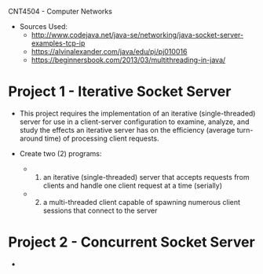 CNT4504 - Computer Networks
  - Sources Used:
      - http://www.codejava.net/java-se/networking/java-socket-server-examples-tcp-ip
      - https://alvinalexander.com/java/edu/pj/pj010016
      - https://beginnersbook.com/2013/03/multithreading-in-java/

# Project 1 - Iterative Socket Server
  - This project requires the implementation of an iterative (single-threaded) server for use in a client-server configuration to examine, analyze, and study the effects an iterative server has on the efficiency (average turn-around time) of processing client requests.
  
  - Create two (2) programs:
      - 1) an iterative (single-threaded) server that accepts requests from clients and handle one client request at a time (serially)
      - 2) a multi-threaded client capable of spawning numerous client sessions that connect to the server

# Project 2 - Concurrent Socket Server
  - 
